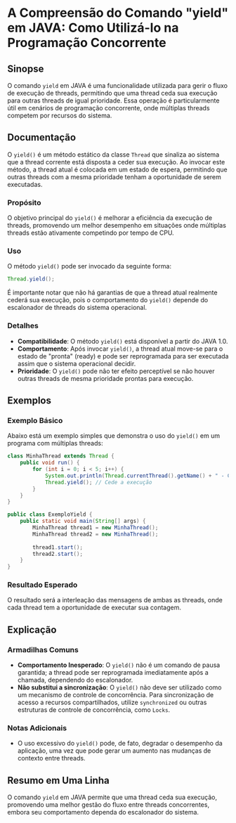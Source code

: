 <!--
Meta Description: # A Compreensão do Comando "yield" em JAVA: Como Utilizá-lo na Programação Concorrente ## Sinopse O comando `yield` em JAVA é uma funcionalidade utili...
Meta Keywords: yield, thread, threads, que, execução
-->

# A Compreensão do Comando "yield" em JAVA: Como Utilizá-lo na Programação Concorrente

## Sinopse
O comando `yield` em JAVA é uma funcionalidade utilizada para gerir o fluxo de execução de threads, permitindo que uma thread ceda sua execução para outras threads de igual prioridade. Essa operação é particularmente útil em cenários de programação concorrente, onde múltiplas threads competem por recursos do sistema.

## Documentação
O `yield()` é um método estático da classe `Thread` que sinaliza ao sistema que a thread corrente está disposta a ceder sua execução. Ao invocar este método, a thread atual é colocada em um estado de espera, permitindo que outras threads com a mesma prioridade tenham a oportunidade de serem executadas.

### Propósito
O objetivo principal do `yield()` é melhorar a eficiência da execução de threads, promovendo um melhor desempenho em situações onde múltiplas threads estão ativamente competindo por tempo de CPU.

### Uso
O método `yield()` pode ser invocado da seguinte forma:

```java
Thread.yield();
```

É importante notar que não há garantias de que a thread atual realmente cederá sua execução, pois o comportamento do `yield()` depende do escalonador de threads do sistema operacional.

### Detalhes
- **Compatibilidade**: O método `yield()` está disponível a partir do JAVA 1.0.
- **Comportamento**: Após invocar `yield()`, a thread atual move-se para o estado de "pronta" (ready) e pode ser reprogramada para ser executada assim que o sistema operacional decidir.
- **Prioridade**: O `yield()` pode não ter efeito perceptível se não houver outras threads de mesma prioridade prontas para execução.

## Exemplos
### Exemplo Básico
Abaixo está um exemplo simples que demonstra o uso do `yield()` em um programa com múltiplas threads:

```java
class MinhaThread extends Thread {
    public void run() {
        for (int i = 0; i < 5; i++) {
            System.out.println(Thread.currentThread().getName() + " - Contagem: " + i);
            Thread.yield(); // Cede a execução
        }
    }
}

public class ExemploYield {
    public static void main(String[] args) {
        MinhaThread thread1 = new MinhaThread();
        MinhaThread thread2 = new MinhaThread();
        
        thread1.start();
        thread2.start();
    }
}
```

### Resultado Esperado
O resultado será a interleação das mensagens de ambas as threads, onde cada thread tem a oportunidade de executar sua contagem.

## Explicação
### Armadilhas Comuns
- **Comportamento Inesperado**: O `yield()` não é um comando de pausa garantida; a thread pode ser reprogramada imediatamente após a chamada, dependendo do escalonador.
- **Não substitui a sincronização**: O `yield()` não deve ser utilizado como um mecanismo de controle de concorrência. Para sincronização de acesso a recursos compartilhados, utilize `synchronized` ou outras estruturas de controle de concorrência, como `Locks`.

### Notas Adicionais
- O uso excessivo do `yield()` pode, de fato, degradar o desempenho da aplicação, uma vez que pode gerar um aumento nas mudanças de contexto entre threads.

## Resumo em Uma Linha
O comando `yield` em JAVA permite que uma thread ceda sua execução, promovendo uma melhor gestão do fluxo entre threads concorrentes, embora seu comportamento dependa do escalonador do sistema.